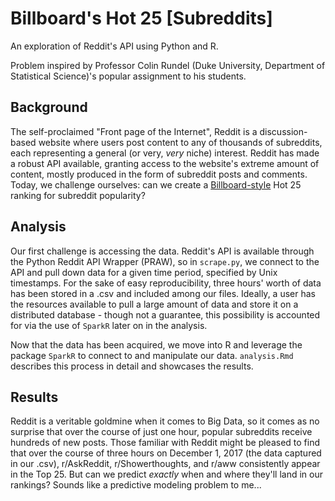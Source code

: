 # Billboard's Hot 25 [Subreddits]

An exploration of Reddit's API using Python and R. 

Problem inspired by Professor Colin Rundel (Duke University, Department of Statistical Science)'s popular assignment to his students.

## Background
The self-proclaimed "Front page of the Internet", Reddit is a discussion-based website where users post content to any of thousands  of subreddits, each representing a general (or very, *very* niche) interest. Reddit has made a robust API available, granting access to the website's extreme amount of content, mostly produced in the form of subreddit posts and comments. Today, we challenge ourselves: can we create a [Billboard-style](http://www.billboard.com/charts/hot-100) Hot 25 ranking for subreddit popularity?

## Analysis
Our first challenge is accessing the data. Reddit's API is available through the Python Reddit API Wrapper (PRAW), so in `scrape.py`, we connect to the API and pull down data for a given time period, specified by Unix timestamps. For the sake of easy reproducibility, three hours' worth of data has been stored in a .csv and included among our files. Ideally, a user has the resources available to pull a large amount of data and store it on a distributed database - though not a guarantee, this possibility is accounted for via the use of `SparkR` later on in the analysis.

Now that the data has been acquired, we move into R and leverage the package `SparkR` to connect to and manipulate our data. `analysis.Rmd` describes this process in detail and showcases the results. 

## Results
Reddit is a veritable goldmine when it comes to Big Data, so it comes as no surprise that over the course of just one hour, popular subreddits receive hundreds of new posts. Those familiar with Reddit might be pleased to find that over the course of three hours on December 1, 2017 (the data captured in our .csv), r/AskReddit, r/Showerthoughts, and r/aww consistently appear in the Top 25. But can we predict *exactly* when and where they'll land in our rankings? Sounds like a predictive modeling problem to me...
